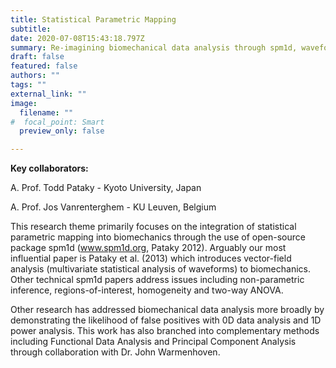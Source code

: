 ```yaml
---
title: Statistical Parametric Mapping
subtitle:
date: 2020-07-08T15:43:18.797Z
summary: Re-imagining biomechanical data analysis through spm1d, waveform (1D) analysis and statistics
draft: false
featured: false
authors: ""
tags: ""
external_link: ""
image:
  filename: ""
#  focal_point: Smart
  preview_only: false

---
```

**Key collaborators:**

A. Prof. Todd Pataky - Kyoto University, Japan

A. Prof. Jos Vanrenterghem - KU Leuven, Belgium


This research theme primarily focuses on the integration of statistical parametric mapping into biomechanics through the use of open-source package spm1d (www.spm1d.org, Pataky 2012). Arguably our most influential paper is Pataky et al. (2013) which introduces vector-field analysis (multivariate statistical analysis of waveforms) to biomechanics. Other technical spm1d papers address issues including non-parametric inference, regions-of-interest, homogeneity and two-way ANOVA.

Other research has addressed biomechanical data analysis more broadly by demonstrating the likelihood of false positives with 0D data analysis and 1D power analysis. This work has also branched into complementary methods including Functional Data Analysis and Principal Component Analysis through collaboration with Dr. John Warmenhoven.
